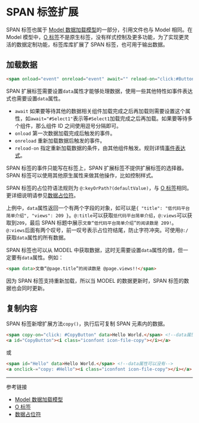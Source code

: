 # SPAN 标签扩展

SPAN 标签也属于 [Model 数据加载模型](/root.js/model.md)的一部分，引用文件也与 Model 相同。在 Model 模型中，[O 标签](/root.js/o.md)不是原生标签，没有样式控制及更多功能，为了实现更灵活的数据定制功能，标签库库扩展了 SPAN 标签，也可用于输出数据。

## 加载数据

```html
<span onload="event" onreload="event" await="" reload-on="click:#Button1" data="SELECT title, views FROM table1 WHERE id=$id -> FIRST ROW">文章“@:title”的阅读数是 @:views!!</span>
```

SPAN 扩展标签需要设置`data`属性才能够处理数据，使用一些其他特性如事件表达式也需要设置`data`属性。

* `await` 如果要等待其他的数据相关组件加载完成之后再加载则需要设置这个属性，如`await="#Select1"`表示等`#Select1`加载完成之后再加载。如果要等待多个组件，那么组件 ID 之间使用逗号分隔即可。
* `onload` 第一次数据加载完成后触发的事件。
* `onreload` 重新加载数据后触发的事件。
* `reload-on` 指定重新加载数据的条件，由其他组件触发。规则详情[事件表达式](/root.js/event.md)。

SPAN 标签的事件只能写在标签上，SPAN 扩展标签不提供扩展标签的选择器。SPAN 标签可以使用其他原生属性来做其他操作，比如控制样式。

SPAN 标签的占位符语法规则为 `@:keyOrPath?(defaultValue)`，与 [O 标签](/root.js/o.md)相同。更详细说明请参见[数据占位符](/root.js/holder.md)。

上例中，`data`属性返回一个有两个字段的对象，如可以是`{ "title": "低代码平台简单介绍", "views": 209 }`。`@:title`可以获取`低代码平台简单介绍`，`@:views`可以获取到`209`，最后 SPAN 标题中展示`文章“低代码平台简单介绍”的阅读数是 209!`。`@:views`后面有两个叹号，前一叹号表示占位符结尾，防止字符冲突。可使用`@:/`获取`data`属性的所有数据。

SPAN 标签也可以从 MODEL 中获取数据，这时无需要设置`data`属性的值，但一定要有`data`属性。例如：

```html
<span data>文章“@page.title”的阅读数是 @page.views!!</span>
```

因为 SPAN 标签支持重新加载，所以当 MODEL 的数据更新时，SPAN 标签的数据也会同时更新。

## 复制内容

SPAN 标签新增扩展方法`copy()`，执行后可复制 SPAN 元素内的数据。

```html
<span copy-on="click: #CopyButton" data>Hello World.</span> <!--data属性必须有才能支持`copy-on`-->
<a id="CopyButton"><i class="iconfont icon-file-copy"></i></a>
```

或

```html
<span id="Hello" data>Hello World.</span> <!--data属性可以没有-->
<a onclick-="copy: #Hello"><i class="iconfont icon-file-copy"></i></a>
```

---
参考链接

* [Model 数据加载模型](/root.js/model.md)
* [O 标签](/root.js/o.md)
* [数据占位符](/root.js/holder.md)